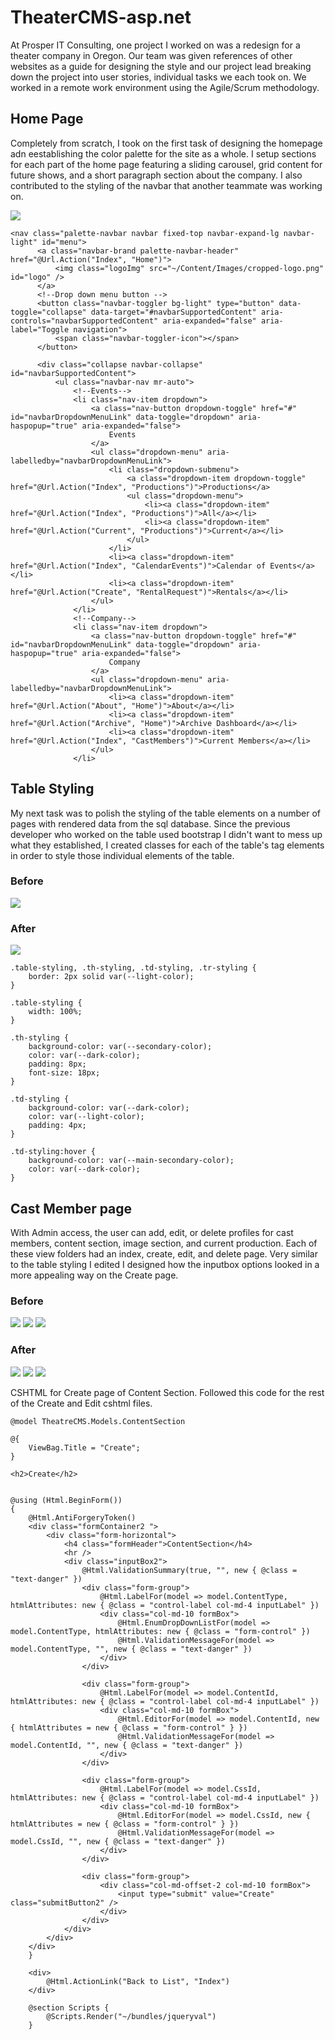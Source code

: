 # TheaterCMS-asp.net

At Prosper IT Consulting, one project I worked on was a redesign for a theater company in Oregon. Our team was given references of other websites as a guide for designing the 
style and our project lead breaking down the project into user stories, individual tasks we each took on. We worked in a remote work environment using the Agile/Scrum 
methodology.

## Home Page

Completely from scratch, I took on the first task of designing the homepage adn eestablishing the color palette for the site as a whole. I setup sections for each part of the
home page featuring a sliding carousel, grid content for future shows, and a short paragraph section about the company. I also contributed to the styling of the navbar that 
another teammate was working on.

![](https://github.com/MarkMadness/TheaterCMS-asp.net/blob/main/showcase/After_Navbar_2.jpg)

    <nav class="palette-navbar navbar fixed-top navbar-expand-lg navbar-light" id="menu">
          <a class="navbar-brand palette-navbar-header" href="@Url.Action("Index", "Home")">
              <img class="logoImg" src="~/Content/Images/cropped-logo.png" id="logo" />
          </a>
          <!--Drop down menu button -->
          <button class="navbar-toggler bg-light" type="button" data-toggle="collapse" data-target="#navbarSupportedContent" aria-controls="navbarSupportedContent" aria-expanded="false" aria-label="Toggle navigation">
              <span class="navbar-toggler-icon"></span>
          </button>

          <div class="collapse navbar-collapse" id="navbarSupportedContent">
              <ul class="navbar-nav mr-auto">
                  <!--Events-->
                  <li class="nav-item dropdown">
                      <a class="nav-button dropdown-toggle" href="#" id="navbarDropdownMenuLink" data-toggle="dropdown" aria-haspopup="true" aria-expanded="false">
                          Events
                      </a>
                      <ul class="dropdown-menu" aria-labelledby="navbarDropdownMenuLink">
                          <li class="dropdown-submenu">
                              <a class="dropdown-item dropdown-toggle" href="@Url.Action("Index", "Productions")">Productions</a>
                              <ul class="dropdown-menu">
                                  <li><a class="dropdown-item" href="@Url.Action("Index", "Productions")">All</a></li>
                                  <li><a class="dropdown-item" href="@Url.Action("Current", "Productions")">Current</a></li>
                              </ul>
                          </li>
                          <li><a class="dropdown-item" href="@Url.Action("Index", "CalendarEvents")">Calendar of Events</a></li>
                          <li><a class="dropdown-item" href="@Url.Action("Create", "RentalRequest")">Rentals</a></li>
                      </ul>
                  </li>
                  <!--Company-->
                  <li class="nav-item dropdown">
                      <a class="nav-button dropdown-toggle" href="#" id="navbarDropdownMenuLink" data-toggle="dropdown" aria-haspopup="true" aria-expanded="false">
                          Company
                      </a>
                      <ul class="dropdown-menu" aria-labelledby="navbarDropdownMenuLink">
                          <li><a class="dropdown-item" href="@Url.Action("About", "Home")">About</a></li>
                          <li><a class="dropdown-item" href="@Url.Action("Archive", "Home")">Archive Dashboard</a></li>
                          <li><a class="dropdown-item" href="@Url.Action("Index", "CastMembers")">Current Members</a></li>
                      </ul>
                  </li>

## Table Styling

My next task was to polish the styling of the table elements on a number of pages with rendered data from the sql database. Since the previous developer who worked on the table
used bootstrap I didn't want to mess up what they established, I created classes for each of the table's tag elements in order to style those individual elements of the table.

### Before

![](https://github.com/MarkMadness/TheaterCMS-asp.net/blob/main/showcase/03_Before.jpg)

### After

![](https://github.com/MarkMadness/TheaterCMS-asp.net/blob/main/showcase/03_After.jpg)

    .table-styling, .th-styling, .td-styling, .tr-styling {
        border: 2px solid var(--light-color);
    }

    .table-styling {
        width: 100%;
    }

    .th-styling {
        background-color: var(--secondary-color);
        color: var(--dark-color);
        padding: 8px;
        font-size: 18px;
    }

    .td-styling {
        background-color: var(--dark-color);
        color: var(--light-color);
        padding: 4px;
    }

    .td-styling:hover {
        background-color: var(--main-secondary-color);
        color: var(--dark-color);
    }



## Cast Member page
With Admin access, the user can add, edit, or delete profiles for cast members, content section, image section, and current production. Each of these view folders had an index, create, edit, 
and delete page. Very similar to the table styling I edited I designed how the inputbox options looked in a more appealing way on the Create page. 

### Before
![](https://github.com/MarkMadness/TheaterCMS-asp.net/blob/main/showcase/04_ContentSection_Create_Before.jpg)
![](https://github.com/MarkMadness/TheaterCMS-asp.net/blob/main/TheaterCMS/04_ContentSection_Edit_Before.jpg)
![](https://github.com/MarkMadness/TheaterCMS-asp.net/blob/main/TheaterCMS/04_DisplayInfo_Create_Before.jpg)

### After
![](https://github.com/MarkMadness/TheaterCMS-asp.net/blob/main/TheaterCMS/04_ContentSection_Create_After.jpg)
![](https://github.com/MarkMadness/TheaterCMS-asp.net/blob/main/TheaterCMS/04_ContentSection_Edit_After.jpg)
![](https://github.com/MarkMadness/TheaterCMS-asp.net/blob/main/TheaterCMS/04_DisplayInfo_Create_After.jpg)

CSHTML for Create page of Content Section. Followed this code for the rest of the Create and Edit cshtml files.

    @model TheatreCMS.Models.ContentSection

    @{
        ViewBag.Title = "Create";
    }

    <h2>Create</h2>


    @using (Html.BeginForm()) 
    {
        @Html.AntiForgeryToken()
        <div class="formContainer2 ">
            <div class="form-horizontal">
                <h4 class="formHeader">ContentSection</h4>
                <hr />
                <div class="inputBox2">
                    @Html.ValidationSummary(true, "", new { @class = "text-danger" })
                    <div class="form-group">
                        @Html.LabelFor(model => model.ContentType, htmlAttributes: new { @class = "control-label col-md-4 inputLabel" })
                        <div class="col-md-10 formBox">
                            @Html.EnumDropDownListFor(model => model.ContentType, htmlAttributes: new { @class = "form-control" })
                            @Html.ValidationMessageFor(model => model.ContentType, "", new { @class = "text-danger" })
                        </div>
                    </div>

                    <div class="form-group">
                        @Html.LabelFor(model => model.ContentId, htmlAttributes: new { @class = "control-label col-md-4 inputLabel" })
                        <div class="col-md-10 formBox">
                            @Html.EditorFor(model => model.ContentId, new { htmlAttributes = new { @class = "form-control" } })
                            @Html.ValidationMessageFor(model => model.ContentId, "", new { @class = "text-danger" })
                        </div>
                    </div>

                    <div class="form-group">
                        @Html.LabelFor(model => model.CssId, htmlAttributes: new { @class = "control-label col-md-4 inputLabel" })
                        <div class="col-md-10 formBox">
                            @Html.EditorFor(model => model.CssId, new { htmlAttributes = new { @class = "form-control" } })
                            @Html.ValidationMessageFor(model => model.CssId, "", new { @class = "text-danger" })
                        </div>
                    </div>

                    <div class="form-group">
                        <div class="col-md-offset-2 col-md-10 formBox">
                            <input type="submit" value="Create" class="submitButton2" />
                        </div>
                    </div>
                </div>
            </div> 
        </div>
        }

        <div>
            @Html.ActionLink("Back to List", "Index")
        </div>

        @section Scripts {
            @Scripts.Render("~/bundles/jqueryval")
        }

 
